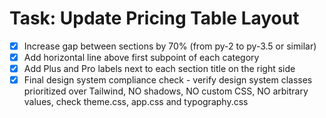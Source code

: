 # Task: Update Pricing Table Layout

- [x] Increase gap between sections by 70% (from py-2 to py-3.5 or similar)
- [x] Add horizontal line above first subpoint of each category
- [x] Add Plus and Pro labels next to each section title on the right side
- [x] Final design system compliance check - verify design system classes prioritized over Tailwind, NO shadows, NO custom CSS, NO arbitrary values, check theme.css, app.css and typography.css